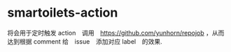 # smartoilets-action

将会用于定时触发 action　调用　https://github.com/yunhorn/repojob ，从而达到根据 comment 给　issue　添加对应 label　的效果.
